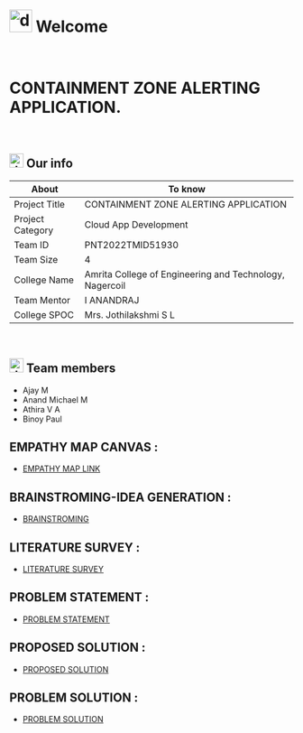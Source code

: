 # <img src="https://user-images.githubusercontent.com/99788851/194714225-20b1436e-cc0e-4972-8ab1-1d6cc0abf3f3.png" alt="drawing" width="40"/> Welcome
&emsp;

# CONTAINMENT ZONE ALERTING APPLICATION.


&emsp;

## <img src="https://user-images.githubusercontent.com/99788851/194714826-a05deae0-6d33-449d-a1e8-a126f30e1b4f.png" alt="drawing" width="25"/> Our info

| About | To know |
| --- | --- |
| Project Title | CONTAINMENT ZONE ALERTING APPLICATION |
| Project Category |Cloud App Development &emsp; |
| Team ID |PNT2022TMID51930 &emsp; |
| Team Size |4 &emsp; |
| College Name |Amrita College of Engineering and Technology, Nagercoil &emsp; |
| Team Mentor |I ANANDRAJ|
| College SPOC |Mrs. Jothilakshmi S L |

&emsp;


## <img src="https://user-images.githubusercontent.com/99788851/194715091-fd5a8ed2-641a-44e2-bb77-613e36c4ee00.png" alt="drawing" width="25"/> Team members
- Ajay M
- Anand Michael M
- Athira V A
- Binoy Paul


## EMPATHY MAP CANVAS :

   - [EMPATHY MAP LINK](https://github.com/IBM-EPBL/IBM-Project-18351-1659683556/blob/main/Project%20Design%20%26%20Planning/Ideation%20Phase/Empathy%20Map.pdf)
   

## BRAINSTROMING-IDEA GENERATION :
   - [BRAINSTROMING](https://github.com/IBM-EPBL/IBM-Project-18351-1659683556/blob/main/Project%20Design%20%26%20Planning/Ideation%20Phase/Brain%20Stroming%26Idea%20Prioritization.pdf)
   
   
## LITERATURE SURVEY :
   - [LITERATURE SURVEY](https://github.com/IBM-EPBL/IBM-Project-18351-1659683556/blob/main/Project%20Design%20%26%20Planning/Ideation%20Phase/Literature%20Survey.pdf)
   
   
## PROBLEM STATEMENT :
   - [PROBLEM STATEMENT](https://github.com/IBM-EPBL/IBM-Project-18351-1659683556/blob/main/Project%20Design%20%26%20Planning/Ideation%20Phase/problem%20Statement.pdf)
   
## PROPOSED SOLUTION :
   - [PROPOSED SOLUTION](https://github.com/IBM-EPBL/IBM-Project-18351-1659683556/blob/main/Project%20Design%20%26%20Planning/Project%20Design%20Phase%201/PROPOSED%20SOLUTION.pdf)
   
## PROBLEM SOLUTION :
- [PROBLEM SOLUTION](https://github.com/IBM-EPBL/IBM-Project-18351-1659683556/blob/main/Project%20Design%20%26%20Planning/Project%20Design%20Phase%201/PROBLEM%20SOLUTION%20FIT.pdf)








